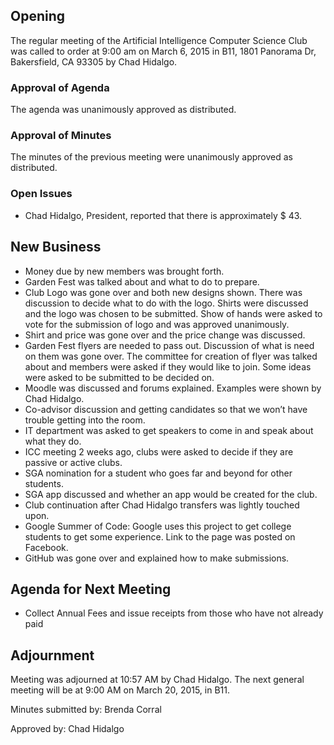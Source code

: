 ---
---

## Opening

The regular meeting of the Artificial Intelligence Computer Science Club was called to order at 9:00 am on March 6, 2015 in B11, 1801 Panorama Dr, Bakersfield, CA 93305 by Chad Hidalgo.

### Approval of Agenda

The agenda was unanimously approved as distributed.

### Approval of Minutes

The minutes of the previous meeting were unanimously approved as distributed.

### Open Issues

 * Chad Hidalgo, President, reported that there is approximately $ 43.

## New Business

 * Money due by new members was brought forth.
 * Garden Fest was talked about and what to do to prepare.
 * Club Logo was gone over and both new designs shown. There was discussion to decide what to do with the logo. Shirts were discussed and the logo was chosen to be submitted. Show of hands were asked to vote for the submission of logo and was approved unanimously.
 * Shirt and price was gone over and the price change was discussed.
 * Garden Fest flyers are needed to pass out. Discussion of what is need on them was gone over. The committee for creation of flyer was talked about and members were asked if they would like to join. Some ideas were asked to be submitted to be decided on.
 * Moodle was discussed and forums explained. Examples were shown by Chad Hidalgo.
 * Co-advisor discussion and getting candidates so that we won’t have trouble getting into the room.
 * IT department was asked to get speakers to come in and speak about what they do.
 * ICC meeting 2 weeks ago, clubs were asked to decide if they are passive or active clubs.
 * SGA nomination for a student who goes far and beyond for other students.
 * SGA app discussed and whether an app would be created for the club.
 * Club continuation after Chad Hidalgo transfers was lightly touched upon.
 * Google Summer of Code: Google uses this project to get college students to get some experience. Link to the page was posted on Facebook.
 * GitHub was gone over and explained how to make submissions.

## Agenda for Next Meeting

 * Collect Annual Fees and issue receipts from those who have not already paid

## Adjournment

Meeting was adjourned at 10:57 AM by Chad Hidalgo. The next general meeting will be at 9:00 AM on March 20, 2015, in B11.

Minutes submitted by: Brenda Corral

Approved by: Chad Hidalgo
